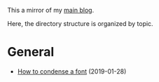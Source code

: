 ﻿This a mirror of my [main blog](https://chrisbertrandprogramer.wordpress.com/).

Here, the directory structure is organized by topic.

# General

- [How to condense a font]('General/How%20to%20condense%20a%20font.md') (2019-01-28)